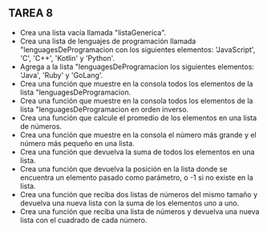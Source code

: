## TAREA 8

- Crea una lista vacía llamada "listaGenerica".
- Crea una lista de lenguajes de programación llamada "lenguagesDeProgramacion con los siguientes elementos: 'JavaScript', 'C', 'C++', 'Kotlin' y 'Python'.
- Agrega a la lista "lenguagesDeProgramacion los siguientes elementos: 'Java', 'Ruby' y 'GoLang'.
- Crea una función que muestre en la consola todos los elementos de la lista "lenguagesDeProgramacion.
- Crea una función que muestre en la consola todos los elementos de la lista "lenguagesDeProgramacion en orden inverso.
- Crea una función que calcule el promedio de los elementos en una lista de números.
- Crea una función que muestre en la consola el número más grande y el número más pequeño en una lista.
- Crea una función que devuelva la suma de todos los elementos en una lista.
- Crea una función que devuelva la posición en la lista donde se encuentra un elemento pasado como parámetro, o -1 si no existe en la lista.
- Crea una función que reciba dos listas de números del mismo tamaño y devuelva una nueva lista con la suma de los elementos uno a uno.
- Crea una función que reciba una lista de números y devuelva una nueva lista con el cuadrado de cada número.
